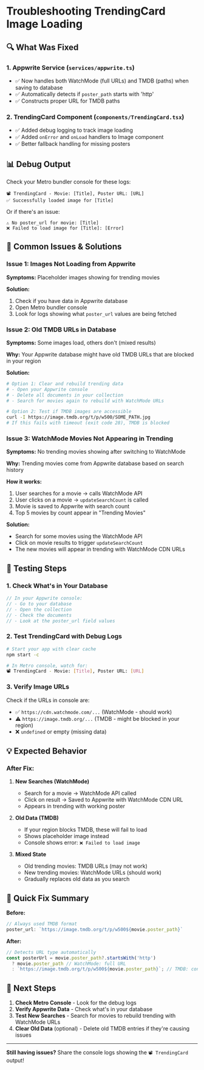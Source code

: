 # Troubleshooting TrendingCard Image Loading

## 🔍 What Was Fixed

### 1. **Appwrite Service** (`services/appwrite.ts`)
- ✅ Now handles both WatchMode (full URLs) and TMDB (paths) when saving to database
- ✅ Automatically detects if `poster_path` starts with 'http'
- ✅ Constructs proper URL for TMDB paths

### 2. **TrendingCard Component** (`components/TrendingCard.tsx`)
- ✅ Added debug logging to track image loading
- ✅ Added `onError` and `onLoad` handlers to Image component
- ✅ Better fallback handling for missing posters

## 📊 Debug Output

Check your Metro bundler console for these logs:

```
📽️ TrendingCard - Movie: [Title], Poster URL: [URL]
✅ Successfully loaded image for [Title]
```

Or if there's an issue:
```
⚠️ No poster_url for movie: [Title]
❌ Failed to load image for [Title]: [Error]
```

## 🔧 Common Issues & Solutions

### Issue 1: Images Not Loading from Appwrite
**Symptoms:** Placeholder images showing for trending movies

**Solution:**
1. Check if you have data in Appwrite database
2. Open Metro bundler console
3. Look for logs showing what `poster_url` values are being fetched

### Issue 2: Old TMDB URLs in Database
**Symptoms:** Some images load, others don't (mixed results)

**Why:** Your Appwrite database might have old TMDB URLs that are blocked in your region

**Solution:**
```bash
# Option 1: Clear and rebuild trending data
# - Open your Appwrite console
# - Delete all documents in your collection
# - Search for movies again to rebuild with WatchMode URLs

# Option 2: Test if TMDB images are accessible
curl -I https://image.tmdb.org/t/p/w500/SOME_PATH.jpg
# If this fails with timeout (exit code 28), TMDB is blocked
```

### Issue 3: WatchMode Movies Not Appearing in Trending
**Symptoms:** No trending movies showing after switching to WatchMode

**Why:** Trending movies come from Appwrite database based on search history

**How it works:**
1. User searches for a movie → calls WatchMode API
2. User clicks on a movie → `updateSearchCount` is called
3. Movie is saved to Appwrite with search count
4. Top 5 movies by count appear in "Trending Movies"

**Solution:**
- Search for some movies using the WatchMode API
- Click on movie results to trigger `updateSearchCount`
- The new movies will appear in trending with WatchMode CDN URLs

## 🧪 Testing Steps

### 1. Check What's in Your Database
```typescript
// In your Appwrite console:
// - Go to your database
// - Open the collection
// - Check the documents
// - Look at the poster_url field values
```

### 2. Test TrendingCard with Debug Logs
```bash
# Start your app with clear cache
npm start -c

# In Metro console, watch for:
📽️ TrendingCard - Movie: [Title], Poster URL: [URL]
```

### 3. Verify Image URLs
Check if the URLs in console are:
- ✅ `https://cdn.watchmode.com/...` (WatchMode - should work)
- ⚠️ `https://image.tmdb.org/...` (TMDB - might be blocked in your region)
- ❌ `undefined` or empty (missing data)

## 💡 Expected Behavior

### After Fix:
1. **New Searches (WatchMode)**
   - Search for a movie → WatchMode API called
   - Click on result → Saved to Appwrite with WatchMode CDN URL
   - Appears in trending with working poster

2. **Old Data (TMDB)**
   - If your region blocks TMDB, these will fail to load
   - Shows placeholder image instead
   - Console shows error: `❌ Failed to load image`

3. **Mixed State**
   - Old trending movies: TMDB URLs (may not work)
   - New trending movies: WatchMode URLs (should work)
   - Gradually replaces old data as you search

## 🎯 Quick Fix Summary

**Before:**
```typescript
// Always used TMDB format
poster_url: `https://image.tmdb.org/t/p/w500${movie.poster_path}`
```

**After:**
```typescript
// Detects URL type automatically
const posterUrl = movie.poster_path?.startsWith('http')
  ? movie.poster_path // WatchMode: full URL
  : `https://image.tmdb.org/t/p/w500${movie.poster_path}`; // TMDB: construct
```

## 📱 Next Steps

1. **Check Metro Console** - Look for the debug logs
2. **Verify Appwrite Data** - Check what's in your database
3. **Test New Searches** - Search for movies to rebuild trending with WatchMode URLs
4. **Clear Old Data** (optional) - Delete old TMDB entries if they're causing issues

---

**Still having issues?** Share the console logs showing the `📽️ TrendingCard` output!
